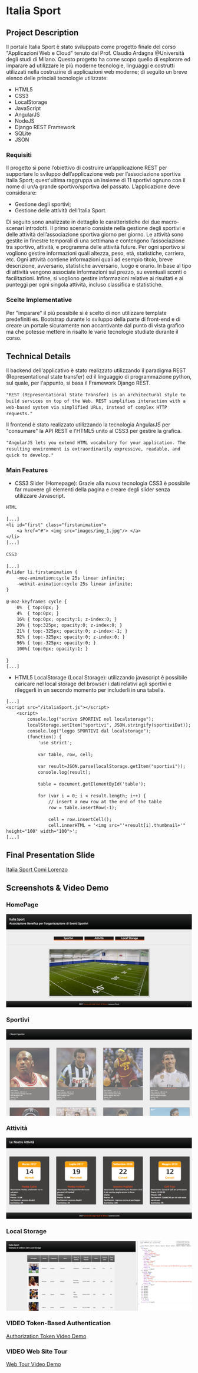 # Italia Sport
## Project Description
Il portale Italia Sport è stato sviluppato come progetto finale del corso "Applicazioni Web e Cloud" tenuto dal Prof. Claudio Ardagna @Università degli studi di Milano.
Questo progetto ha come scopo quello di esplorare ed imparare ad utilizzare le più moderne tecnologie, linguaggi e costrutti utilizzati nella costruzine di applicazioni web moderne; di seguito un breve elenco delle princiali tecnologie utilizzate:
- HTML5
- CSS3
- LocalStorage
- JavaScript
- AngularJS
- NodeJS
- Django REST Framework
- SQLite
- JSON

### Requisiti
Il progetto si pone l’obiettivo di costruire un’applicazione REST per supportare lo sviluppo dell’applicazione web per l’associazione sportiva Italia Sport; quest'ultima raggruppa un insieme di 11 sportivi ognuno con il nome di un/a grande sportivo/sportiva del passato.
L’applicazione deve considerare:
- Gestione degli sportivi;
- Gestione delle attività dell’Italia Sport.

Di seguito sono analizzate in dettaglio le caratteristiche dei due macro-scenari introdotti.
Il primo scenario consiste nella gestione degli sportivi e delle attività dell’associazione sportiva giorno per giorno. Le attività sono gestite in finestre temporali di una settimana e contengono l’associazione tra sportivo, attività, e programma delle attività future. Per ogni sportivo si vogliono gestire informazioni quali altezza, peso, età, statistiche, carriera, etc.
Ogni attività contiene informazioni quali ad esempio titolo, breve descrizione, avversario, statistiche avversario, luogo e orario. In base al tipo di attività vengono associate informazioni sul prezzo, su eventuali sconti o facilitazioni. Infine, si vogliono gestire informazioni relative ai risultati e ai punteggi per ogni singola attività, incluso classifica e statistiche.

### Scelte Implementative
Per "imparare" il più possibile si è scelto di non utilizzare template predefiniti es. Bootstrap durante lo sviluppo della parte di front-end e di creare un portale sicuramente non accantivante dal punto di vista grafico ma che potesse mettere in risalto le varie tecnologie studiate durante il corso.

## Technical Details
Il backend dell'applicativo è stato realizzato utilizzando il paradigma REST (Representational state transfer) ed il linguaggio di programmazione python, sul quale, per l'appunto, si basa il Framework Django REST.

`
"REST (REpresentational State Transfer) is an architectural style to build services on top of the Web. REST simplifies interaction with a web-based system via simplified URLs, instead of complex HTTP requests."  
`

Il frontend è stato realizzato utilizzando la tecnologia AngularJS per "consumare" la API REST e l'HTML5 unito al CSS3 per gestire la grafica.

`
"AngularJS lets you extend HTML vocabulary for your application. The resulting environment is extraordinarily expressive, readable, and quick to develop."
`

### Main Features
- CSS3 Slider (Homepage): Grazie alla nuova tecnologia CSS3 è possibile far muovere gli elementi della pagina e creare degli slider senza utilizzare Javascript.

```
HTML

[...]
<li id="first" class="firstanimation">
    <a href="#"> <img src="images/img_1.jpg"/> </a>
</li>
[...]

CSS3

[...]
#slider li.firstanimation {
	-moz-animation:cycle 25s linear infinite;
	-webkit-animation:cycle 25s linear infinite;
}

@-moz-keyframes cycle {
	0%  { top:0px; }
	4%  { top:0px; }
	16% { top:0px; opacity:1; z-index:0; }
	20% { top:325px; opacity:0; z-index:0; }
	21% { top:-325px; opacity:0; z-index:-1; }
	92% { top:-325px; opacity:0; z-index:0; }
	96% { top:-325px; opacity:0; }
	100%{ top:0px; opacity:1; }

}
[...]
```

- HTML5 LocalStorage (Local Storage): utilizzando javascript è possibile caricare nel local storage del browser i dati relativi agli sportivi e rileggerli in un secondo momento per includerli in una tabella.

```
[...]
<script src="/italiaSport.js"></script>
    <script>
        console.log("scrivo SPORTIVI nel localstorage");
        localStorage.setItem("sportivi", JSON.stringify(sportiviDat));
        console.log("leggo SPORTIVI dal localstorage");
        (function() {
            'use strict';

            var table, row, cell;

            var result=JSON.parse(localStorage.getItem("sportivi"));
            console.log(result);

            table = document.getElementById('table');

            for (var i = 0; i < result.length; i++) {
                // insert a new row at the end of the table
                row = table.insertRow(-1);

                cell = row.insertCell();
                cell.innerHTML = '<img src="'+result[i].thumbnail+'" height="100" width="100">';
[...]
```

## Final Presentation Slide
[Italia Sport Comi Lorenzo](documentazione/ComiLorenzoAWC.pdf)

## Screenshots & Video Demo
### HomePage
<img src="screenshot/index.png" align="center"/>

### Sportivi
<img src="screenshot/sportivi2.png" align="center"/>


### Attività
<img src="screenshot/attivita.png" align="center"/>


### Local Storage
<img src="screenshot/localStorage2.png" align="center"/>

### VIDEO Token-Based Authentication
[Authorization Token Video Demo](screenshot/AuthDemo.mov)

### VIDEO Web Site Tour
[Web Tour Video Demo](screenshot/videodemo.mov)

